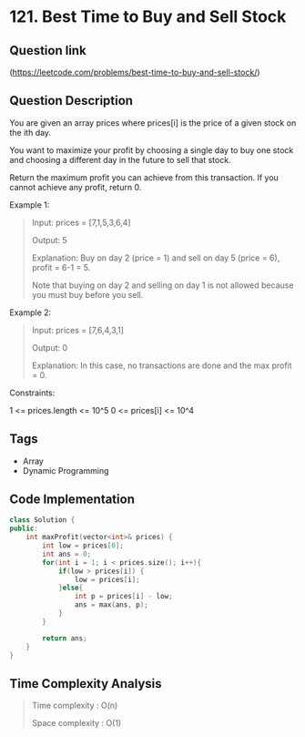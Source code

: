 # 121. Best Time to Buy and Sell Stock

## Question link
(https://leetcode.com/problems/best-time-to-buy-and-sell-stock/)

## Question Description
You are given an array prices where prices[i] is the price of a given stock on the ith day.

You want to maximize your profit by choosing a single day to buy one stock and choosing a different day in the future to sell that stock.

Return the maximum profit you can achieve from this transaction. If you cannot achieve any profit, return 0.

Example 1:

> Input: prices = [7,1,5,3,6,4]
>
> Output: 5
> 
> Explanation: Buy on day 2 (price = 1) and sell on day 5 (price = 6), profit = 6-1 = 5.
>
> Note that buying on day 2 and selling on day 1 is not allowed because you must buy before you sell.

Example 2:

> Input: prices = [7,6,4,3,1]
>
> Output: 0
>
> Explanation: In this case, no transactions are done and the max profit = 0.
 

Constraints:

1 <= prices.length <= 10^5
0 <= prices[i] <= 10^4

## Tags
- Array
- Dynamic Programming

## Code Implementation
```c++
class Solution {
public:
    int maxProfit(vector<int>& prices) {
        int low = prices[0];
        int ans = 0;
        for(int i = 1; i < prices.size(); i++){
            if(low > prices[i]) {
                low = prices[i];
            }else{
                int p = prices[i] - low;
                ans = max(ans, p);
            }
        }

        return ans;
    }
}
```

## Time Complexity Analysis
> Time complexity  : O(n)
>
> Space complexity : O(1)